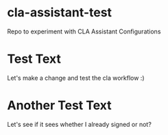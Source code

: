 # cla-assistant-test
Repo to experiment with CLA Assistant Configurations

# Test Text
Let's make a change and test the cla workflow :)

# Another Test Text
Let's see if it sees whether I already signed or not?
